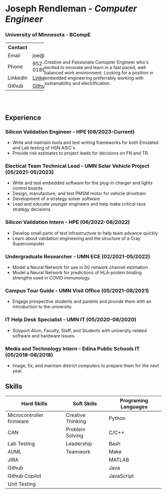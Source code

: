 # **Joseph Rendleman** \- _Computer Engineer_
### University of Minnesota - BCompE

<div style="width: 100%;">
    <div style="margin-right: 75%; height: 100px">
        <table style="position: relative; vertical-align: top;">
            <tr>
                <th>Contact</th>
            </tr>
            <tr>
                <td>Email</td>
                <td>joe@cojilas.com</td>
            </tr>
            <tr>
                <td>Phone</td>
                <td>952-681-0189</td>
            </tr>
            <tr>
                <td>LinkedIn</td>
                <td><a href="https://www.linkedin.com/in/joseph-rendleman">LinkedIn</a></td>
            </tr>
            <tr>
                <td>Github</td>
                <td><a href="https://github.com/Jrendl">Github</a></td>
            </tr>
        </table>
    </div>
    <div style="margin-left: 25%;">
        <p style="top:-60px; position: relative; vertical-align: top; margin-left: 0%">
            Creative and Passionate Comupter Engineer who's excited to innovate and learn in a fast paced, well balanced work environment. Looking for a position in embedded engineering preferrably working with sustainability and electrification.
        </p>
    </div>
</div>

## Experience

### **Silicon Validation Engineer** - HPE (08/2023-Current)
 - Write and maintain tools and test writing frameworks for both Emulated and Lab testing of HSN ASIC's.
 - Provide risk estimates to project leads for decisions on FN and TR.

### **Electical Team Technical Lead** - UMN Solar Vehicle Project (05/2021-05/2023)
 - Write and test embedded software for the plug-in charger and lights control boards.
 - Design, manufacture, and test PMSM motor for vehicle drivetrain.
 - Development of a strategy solver software
 - Lead and educate younger engineers and help make critical race strategy decisions.

### **Silicon Validation Intern** - HPE (06/2022-08/2022)
 - Develop small parts of test infrastructure to help team advance quickly
 - Learn about validation engineering and the structure of a Cray Supercomputer

### **Undergraduate Researcher** - UMN ECE (02/2021-05/2022)
 - Model a Neural Network for use in 5G network channel estimation
 - Model a Neural Network for predictions of HLA-protein binding strengths used in COVID immunology.

### **Campus Tour Guide** - UMN Visit Office (05/2021-08/2021)
 -  Engage prospective students and parents and provide them with an introduction to the university.

### **IT Help Desk Specialist** - UMN IT (05/2020-08/2020)
 - SUpport Alum, Faculty, Staff, and Students with university related software and hardware issues.

### **Media and Technology Intern** - Edina Public Schools IT (05/2018-08/2018)
 - Image, fix, and maintain district computers to prepare them for the next year.


## Skills

|        Hard Skills       |    Soft Skills    | Programing Languages |
| ------------------------ | ----------------- | -------------------- |
| Microcontroller firmware | Creative Thinking |       Python         |
|           CAN            |  Problem Solving  |        C/C++         |
|       Lab Testing        |    Leadership     |        Bash          |
|         AI/ML            |     Teamwork      |        Make          |
|         JIRA             |                   |       MATLAB         |
|        Github            |                   |        Java          |
|     Github Copilot       |                   |       JavaScript     |
|      Unit Testing        |                   |                      |
